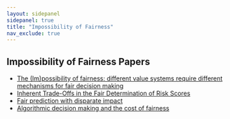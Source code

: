 ```yaml
---
layout: sidepanel
sidepanel: true
title: "Impossibility of Fairness"
nav_exclude: true
---
```


## Impossibility of Fairness Papers

- <a href="https://dl.acm.org/doi/10.1145/3433949" target="_blank" style="text-decoration: underline;">The (Im)possibility of fairness: different value systems require different mechanisms for fair decision making</a>
- <a href="https://arxiv.org/abs/1609.05807" target="_blank" style="text-decoration: underline;">Inherent Trade-Offs in the Fair Determination of Risk Scores</a>
- <a href="Fair prediction with disparate impact" target="_blank" style="text-decoration: underline;">Fair prediction with disparate impact</a>
- <a href="https://arxiv.org/pdf/1701.08230" target="_blank" style="text-decoration: underline;">Algorithmic decision making and the cost of fairness</a>
